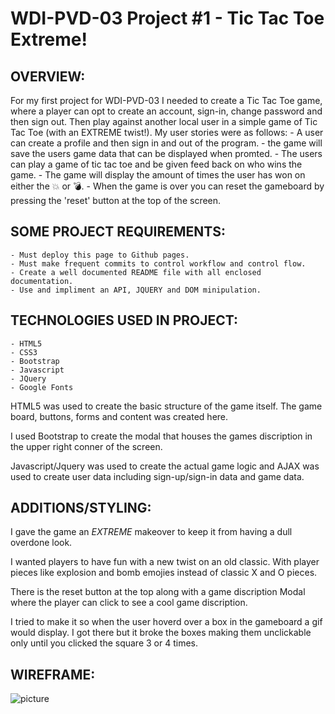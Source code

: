 
WDI-PVD-03 Project #1 - Tic Tac Toe Extreme!
=================================================

OVERVIEW:
-------------

For my first project for WDI-PVD-03 I needed to create a Tic Tac Toe game, where a player can opt to create an account, sign-in, change password and then sign out.  Then play against another local user in a simple game of Tic Tac Toe (with an EXTREME twist!). My user stories were as follows:
    - A user can create a profile and then sign in and out of the program. 
    - the game will save the users game data that can be displayed when promted. 
    - The users can play a game of tic tac toe and be given feed back on who wins the game.
    - The game will display the amount of times the user has won on either the  💥 or 💣. 
    - When the game is over you can reset the gameboard by pressing the 'reset' button at the top of the screen. 

SOME PROJECT REQUIREMENTS:
------------------------------
    
    - Must deploy this page to Github pages.
    - Must make frequent commits to control workflow and control flow. 
    - Create a well documented README file with all enclosed documentation.
    - Use and impliment an API, JQUERY and DOM minipulation. 

TECHNOLOGIES USED IN PROJECT:
------------------------------

    - HTML5
    - CSS3
    - Bootstrap
    - Javascript 
    - JQuery 
    - Google Fonts 

HTML5 was used to create the basic structure of the game itself.  The game board, buttons, forms and content was created here.

I used Bootstrap to create the modal that houses the games discription in the upper right conner of the screen.

Javascript/Jquery was used to create the actual game logic and AJAX was used to create user data including sign-up/sign-in data and game data. 

ADDITIONS/STYLING:
---------

I gave the game an _EXTREME_ makeover to keep it from having a dull overdone look.  

I wanted players to have fun with a new twist on an old classic.  With player pieces like explosion and bomb emojies instead of classic X and O pieces. 

There is the reset button at the top along with a game discription Modal where the player can click to see a cool game discription.

I tried to make it so when the user hoverd over a box in the gameboard a gif would display.  I got there but it broke the boxes making them unclickable only until you clicked the square 3 or 4 times. 

WIREFRAME:
----------
[wireframe]: https://i.imgur.com/8SvLaHb.jpg

![picture][wireframe]


